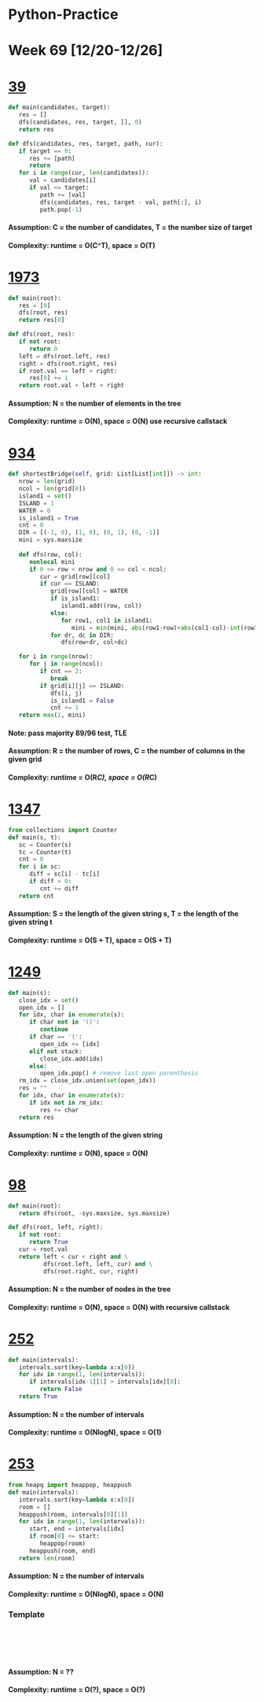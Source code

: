 # Python-Practice

# Week 69 [12/20-12/26]

# [39](https://leetcode.com/problems/combination-sum/)
```python
def main(candidates, target):
   res = []
   dfs(candidates, res, target, [], 0)
   return res

def dfs(candidates, res, target, path, cur):
   if target == 0:
      res += [path]
      return
   for i in range(cur, len(candidates)):
      val = candidates[i]
      if val <= target:
         path += [val]
         dfs(candidates, res, target - val, path[:], i)
         path.pop(-1)
```
#### Assumption: C = the number of candidates, T = the number size of target
#### Complexity: runtime = O(C^T), space = O(T)

# [1973](https://leetcode.com/problems/count-nodes-equal-to-sum-of-descendants/)
```python
def main(root):
   res = [0]
   dfs(root, res)
   return res[0]

def dfs(root, res):
   if not root:
      return 0
   left = dfs(root.left, res)
   right = dfs(root.right, res)
   if root.val == left + right:
      res[0] += 1
   return root.val + left + right
```
#### Assumption: N = the number of elements in the tree
#### Complexity: runtime = O(N), space = O(N) use recursive callstack

# [934](https://leetcode.com/problems/shortest-bridge/)
```python
def shortestBridge(self, grid: List[List[int]]) -> int:
   nrow = len(grid)
   ncol = len(grid[0])
   island1 = set()
   ISLAND = 1
   WATER = 0
   is_island1 = True
   cnt = 0
   DIR = [(-1, 0), (1, 0), (0, 1), (0, -1)]
   mini = sys.maxsize
   
   def dfs(row, col):
      nonlocal mini
      if 0 <= row < nrow and 0 <= col < ncol:
         cur = grid[row][col]
         if cur == ISLAND:
            grid[row][col] = WATER
            if is_island1:
               island1.add((row, col))
            else:
               for row1, col1 in island1:
                  mini = min(mini, abs(row1-row)+abs(col1-col)-int(row1 != row or col1 != col))
            for dr, dc in DIR:
               dfs(row+dr, col+dc)

   for i in range(nrow):
      for j in range(ncol):
         if cnt == 2:
            break
         if grid[i][j] == ISLAND:
            dfs(i, j)
            is_island1 = False
            cnt += 1
   return max(1, mini)
```
#### Note: pass majority 89/96 test, TLE
#### Assumption: R = the number of rows, C = the number of columns in the given grid
#### Complexity: runtime = O(R*C), space = O(R*C)

# [1347](https://leetcode.com/problems/minimum-number-of-steps-to-make-two-strings-anagram/)
```python
from collections import Counter
def main(s, t):
   sc = Counter(s)
   tc = Counter(t)
   cnt = 0
   for i in sc:
      diff = sc[i] - tc[i]
      if diff > 0:
         cnt += diff
   return cnt
```
#### Assumption: S = the length of the given string s, T = the length of the given string t
#### Complexity: runtime = O(S + T), space = O(S + T)

# [1249](https://leetcode.com/problems/minimum-remove-to-make-valid-parentheses/)
```python
def main(s):
   close_idx = set()
   open_idx = []
   for idx, char in enumerate(s):
      if char not in '()':
         continue
      if char == '(':
         open_idx += [idx]
      elif not stack:
         close_idx.add(idx)
      else:
         open_idx.pop() # remove last open parenthesis
   rm_idx = close_idx.union(set(open_idx))
   res = ""
   for idx, char in enumerate(s):
      if idx not in rm_idx:
         res += char
   return res
```
#### Assumption: N = the length of the given string
#### Complexity: runtime = O(N), space = O(N)

# [98](https://leetcode.com/problems/validate-binary-search-tree/)
```python
def main(root):
   return dfs(root, -sys.maxsize, sys.maxsize)

def dfs(root, left, right):
   if not root:
      return True
   cur = root.val
   return left < cur < right and \
          dfs(root.left, left, cur) and \
          dfs(root.right, cur, right)
```
#### Assumption: N = the number of nodes in the tree
#### Complexity: runtime = O(N), space = O(N) with recursive callstack

# [252](https://leetcode.com/problems/meeting-rooms/)
```python
def main(intervals):
   intervals.sort(key=lambda x:x[0])
   for idx in range(1, len(intervals)):
      if intervals[idx-1][1] > intervals[idx][0]:
         return False
   return True 
```
#### Assumption: N = the number of intervals
#### Complexity: runtime = O(NlogN), space = O(1)

# [253](https://leetcode.com/problems/meeting-rooms-ii/)
```python
from heapq import heappop, heappush
def main(intervals):
   intervals.sort(key=lambda x:x[0])
   room = []
   heappush(room, intervals[0][1])
   for idx in range(1, len(intervals)):
      start, end = intervals[idx]
      if room[0] <= start:
         heappop(room)
      heappush(room, end)
   return len(room)
```
#### Assumption: N = the number of intervals
#### Complexity: runtime = O(NlogN), space = O(N)

### Template
# []()
```sql
```

# []()
```python
```
#### Assumption: N = ??
#### Complexity: runtime = O(?), space = O(?)
